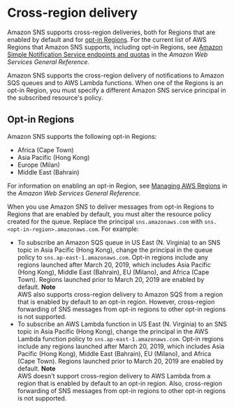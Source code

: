 # Cross\-region delivery<a name="sns-cross-region-delivery"></a>

Amazon SNS supports cross\-region deliveries, both for Regions that are enabled by default and for [opt\-in Regions](#opt-in-regions)\. For the current list of AWS Regions that Amazon SNS supports, including opt\-in Regions, see [Amazon Simple Notification Service endpoints and quotas](https://docs.aws.amazon.com/general/latest/gr/sns.html) in the *Amazon Web Services General Reference\.* 

Amazon SNS supports the cross\-region delivery of notifications to Amazon SQS queues and to AWS Lambda functions\. When one of the Regions is an opt\-in Region, you must specify a different Amazon SNS service principal in the subscribed resource's policy\.

## Opt\-in Regions<a name="opt-in-regions"></a>

Amazon SNS supports the following opt\-in Regions: 
+ Africa \(Cape Town\)
+ Asia Pacific \(Hong Kong\)
+ Europe \(Milan\)
+ Middle East \(Bahrain\)

For information on enabling an opt\-in Region, see [Managing AWS Regions](https://docs.aws.amazon.com/general/latest/gr/rande-manage.html) in the *Amazon Web Services General Reference\.*

When you use Amazon SNS to deliver messages from opt\-in Regions to Regions that are enabled by default, you must alter the resource policy created for the queue\. Replace the principal `sns.amazonaws.com` with `sns.<opt-in-region>.amazonaws.com`\. For example:
+  To subscribe an Amazon SQS queue in US East \(N\. Virginia\) to an SNS topic in Asia Pacific \(Hong Kong\), change the principal in the queue policy to `sns.ap-east-1.amazonaws.com`\. Opt\-in regions include any regions launched after March 20, 2019, which includes Asia Pacific \(Hong Kong\), Middle East \(Bahrain\), EU \(Milano\), and Africa \(Cape Town\)\. Regions launched prior to March 20, 2019 are enabled by default\. 
**Note**  
AWS also supports cross\-region delivery to Amazon SQS from a region that is enabled by default to an opt\-in region\. However, cross\-region forwarding of SNS messages from opt\-in regions to other opt\-in regions is not supported\. 
+  To subscribe an AWS Lambda function in US East \(N\. Virginia\) to an SNS topic in Asia Pacific \(Hong Kong\), change the principal in the AWS Lambda function policy to `sns.ap-east-1.amazonaws.com`\. Opt\-in regions include any regions launched after March 20, 2019, which includes Asia Pacific \(Hong Kong\), Middle East \(Bahrain\), EU \(Milano\), and Africa \(Cape Town\)\. Regions launched prior to March 20, 2019 are enabled by default\. 
**Note**  
AWS doesn't support cross\-region delivery to AWS Lambda from a region that is enabled by default to an opt\-in region\. Also, cross\-region forwarding of SNS messages from opt\-in regions to other opt\-in regions is not supported\. 
